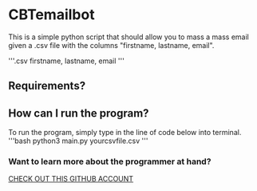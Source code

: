 # CBTemailbot
This is a simple python script that should allow you to mass a mass email given a .csv file with the columns "firstname, lastname, email".

'''.csv
firstname, lastname, email
'''

## Requirements?


## How can I run the program?
To run the program, simply type in the line of code below into terminal. 
'''bash
python3 main.py yourcsvfile.csv
'''


### Want to learn more about the programmer at hand?
[CHECK OUT THIS GITHUB ACCOUNT](https://github.com/paramvirSinghBhumra/)
